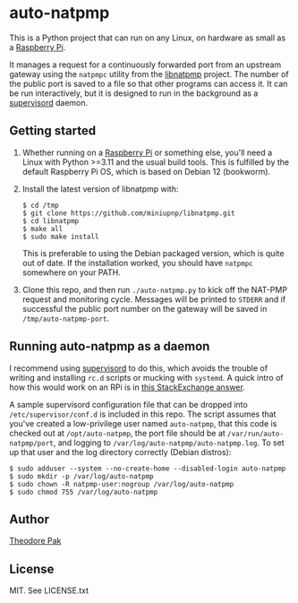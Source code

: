 # auto-natpmp

This is a Python project that can run on any Linux, on hardware as small as a [Raspberry Pi][rpi].

It manages a request for a continuously forwarded port from an upstream gateway using the `natpmpc` utility from the [libnatpmp](https://github.com/miniupnp/libnatpmp.git) project. The number of the public port is saved to a file so that other programs can access it. It can be run interactively, but it is designed to run in the background as a [supervisord][] daemon.

## Getting started

1. Whether running on a [Raspberry Pi][rpi] or something else, you'll need a Linux with Python >=3.11 and the usual build tools. This is fulfilled by the default Raspberry Pi OS, which is based on Debian 12 (bookworm).

2. Install the latest version of libnatpmp with:

    ```
    $ cd /tmp
    $ git clone https://github.com/miniupnp/libnatpmp.git
    $ cd libnatpmp
    $ make all
    $ sudo make install
    ```

    This is preferable to using the Debian packaged version, which is quite out of date. If the installation worked, you should have `natpmpc` somewhere on your PATH.

3. Clone this repo, and then run `./auto-natpmp.py` to kick off the NAT-PMP request and monitoring cycle. Messages will be printed to `STDERR` and if successful the public port number on the gateway will be saved in `/tmp/auto-natpmp-port`.

[rpi]: https://www.raspberrypi.com/products/
[supervisord]: http://supervisord.org/introduction.html

## Running auto-natpmp as a daemon

I recommend using [supervisord]() to do this, 
which avoids the trouble of writing and installing `rc.d` scripts or mucking with `systemd`. A quick intro of how this would work on an RPi is in
[this StackExchange answer](https://raspberrypi.stackexchange.com/a/96676).

A sample supervisord configuration file that can be dropped into `/etc/supervisor/conf.d` is included in this repo. The script assumes that you've created a low-privilege user named `auto-natpmp`, that this code is checked out at `/opt/auto-natpmp`, the port file should be at `/var/run/auto-natpmp/port`, and logging to `/var/log/auto-natpmp/auto-natpmp.log`. To set up that user and the log directory correctly (Debian distros):

```
$ sudo adduser --system --no-create-home --disabled-login auto-natpmp
$ sudo mkdir -p /var/log/auto-natpmp
$ sudo chown -R natpmp-user:nogroup /var/log/auto-natpmp
$ sudo chmod 755 /var/log/auto-natpmp
```

## Author

[Theodore Pak](https://github.com/powerpak)

## License

MIT. See LICENSE.txt